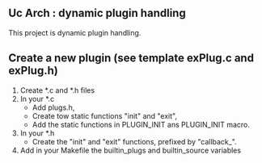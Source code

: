 ## Uc Arch : dynamic plugin handling

This project is dynamic plugin handling.

## Create a new plugin (see template exPlug.c and exPlug.h)

1) Create *.c and *.h files
2) In your *.c
   - Add plugs.h,
   - Create tow static functions "init" and "exit",
   - Add the static functions in PLUGIN_INIT ans PLUGIN_INIT macro.
3) In your *.h
   - Create the "init" and "exit" functions, prefixed by "callback_".
4) Add in your Makefile the builtin_plugs and builtin_source variables

